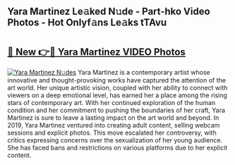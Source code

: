 ## Yara Martinez Le𝚊ked N𝚞de - Part-hko Video Photos - Hot Onlyf𝚊ns Le𝚊ks tTAvu

# <h2><a href="http://ab20065.deff.icu/?id=Yara+Martinez">🔗 New 👉🔴 Yara Martinez VIDEO Photos</a></h2>

[![Yara Martinez N𝚞des](https://i.imgur.com/rIISA9y.gif)](http://ab20065.deff.icu/?id=Yara+Martinez)
Yara Martinez is a contemporary artist whose innovative and thought-provoking works have captured the attention of the art world. Her unique artistic vision, coupled with her ability to connect with viewers on a deep emotional level, has earned her a place among the rising stars of contemporary art. With her continued exploration of the human condition and her commitment to pushing the boundaries of her craft, Yara Martinez is sure to leave a lasting impact on the art world and beyond. In 2019, Yara Martinez ventured into creating adult content, selling webcam sessions and explicit photos. This move escalated her controversy, with critics expressing concerns over the sexualization of her young audience. She has faced bans and restrictions on various platforms due to her explicit content.
